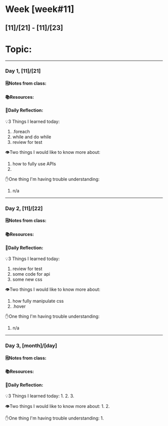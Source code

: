 # Week [week#11]
## [11]/[21] - [11]/[23]

# Topic:

___

### Day 1, [11]/[21]

#### 🗒️Notes from class:

#### 📚Resources:


#### 💭Daily Reflection:

💡3 Things I learned today:
1. .foreach
2. while and do while
3. review for test

👁️Two things I would like to know more about:
1. how to fully use APIs
2. 

✋One thing I'm having trouble understanding:
1. n/a


___

### Day 2, [11]/[22] 

#### 🗒️Notes from class:

#### 📚Resources:


#### 💭Daily Reflection:

💡3 Things I learned today:
1. review for test
2. some code for api 
3. some new css

👁️Two things I would like to know more about:
1. how fully manipulate css
2. .hover

✋One thing I'm having trouble understanding:
1. n/a

___

### Day 3, [month]/[day]
#### 🗒️Notes from class:

#### 📚Resources:


#### 💭Daily Reflection:

💡3 Things I learned today:
1. 
2. 
3. 

👁️Two things I would like to know more about:
1. 
2. 

✋One thing I'm having trouble understanding:
1. 
 


